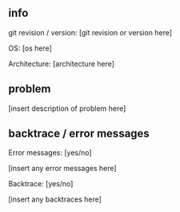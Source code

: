 ## info

git revision / version: [git revision or version here]

OS: [os here]

Architecture: [architecture here]

## problem

[insert description of problem here]

## backtrace / error messages

Error messages: [yes/no]

[insert any error messages here]

Backtrace: [yes/no]

[insert any backtraces here]
